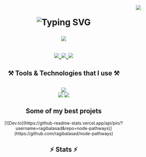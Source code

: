 <img align="right" src="https://visitor-badge.laobi.icu/badge?page_id=ragibalasad" />

<h1 align="center">
  <img src="http://readme-typing-svg.herokuapp.com?font=Righteous&size=35&duration=1000&pause=9999&center=true&vCenter=true&width=500&height=40&lines=Hi+%F0%9F%91%8B+I'm+Ragib" alt="Typing SVG" />
  <p align="center">
      <img src="https://readme-typing-svg.herokuapp.com/?font=Righteous&size=30&center=true&vCenter=true&width=500&height=40&duration=4000&lines=Web+Developer;+Web+Designer;+Software+Dev" />
  </p>
    <a href="mailto:ragibalasad@pm.me">
    <img src="https://img.shields.io/badge/Email-DDD6FE?style=for-the-badge&logo=proton-mail&logoColor=#2E1065" />
  </a>
  <a href="https://linkedin.com/in/RagibAlAsad" target="_blank">
    <img src="https://img.shields.io/badge/LinkedIn-0077B5?style=for-the-badge&logo=linkedin&logoColor=white" target="_blank" />
  </a>
  <a href="https://ragibalasad.me" target="_blank">
     <img src="https://img.shields.io/badge/Portfolio-F97316?style=for-the-badge&logo=firefox&logoColor=white" target="_blank" />
  </a>
</h1>
 
<h2 align="center">⚒️ Tools & Technologies that I use ⚒️</h2>
<br/>
<div align="center">
    <img src="https://skillicons.dev/icons?i=python,javascript,c,html,css" /><br>
    <img src="https://skillicons.dev/icons?i=tailwind,react,nextjs,flask,fastapi" />
    <img src="https://skillicons.dev/icons?i=mongodb,postgresql,vscode,github,figma,git" />
  </p>
</div>

<h2 align="center"> Some of my best projets</h2>
<div align="center">
  [![Dev.to](https://github-readme-stats.vercel.app/api/pin/?username=ragibalasad&repo=node-pathways)](https://github.com/ragibalasad/node-pathways)
</div>

<h2 align="center">⚡ Stats ⚡</h2>
<br>
<div align=center>

</div>

<br/><br/>

<br/>
